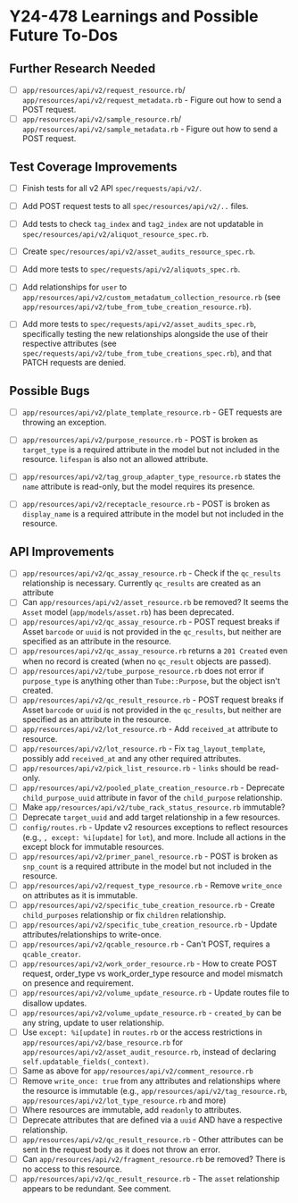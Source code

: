 # Y24-478 Learnings and Possible Future To-Dos

## Further Research Needed
- [ ] `app/resources/api/v2/request_resource.rb`/ `app/resources/api/v2/request_metadata.rb` - Figure out how to send a POST request.
- [ ] `app/resources/api/v2/sample_resource.rb`/ `app/resources/api/v2/sample_metadata.rb` - Figure out how to send a POST request.

## Test Coverage Improvements
- [ ] Finish tests for all v2 API `spec/requests/api/v2/`.
- [ ] Add POST request tests to all `spec/resources/api/v2/..` files.
- [ ] Add tests to check `tag_index` and `tag2_index` are not updatable in `spec/resources/api/v2/aliquot_resource_spec.rb`.
- [ ] Create `spec/resources/api/v2/asset_audits_resource_spec.rb`.
- [ ] Add more tests to `spec/requests/api/v2/aliquots_spec.rb`.
- [ ] Add relationships for `user` to `app/resources/api/v2/custom_metadatum_collection_resource.rb` (see `app/resources/api/v2/tube_from_tube_creation_resource.rb`).
- [ ] Add more tests to `spec/requests/api/v2/asset_audits_spec.rb`, specifically testing the new relationships alongside the use of their respective attributes (see `spec/requests/api/v2/tube_from_tube_creations_spec.rb`), and that PATCH requests are denied.


## Possible Bugs
- [ ] `app/resources/api/v2/plate_template_resource.rb` - GET requests are throwing an exception.
- [ ] `app/resources/api/v2/purpose_resource.rb` - POST is broken as `target_type` is a required attribute in the model but not included in the resource. `lifespan` is also not an allowed attribute.
- [ ] `app/resources/api/v2/tag_group_adapter_type_resource.rb` states the `name` attribute is read-only, but the model requires its presence.
- [ ] `app/resources/api/v2/receptacle_resource.rb` - POST is broken as `display_name` is a required attribute in the model but not included in the resource.


## API Improvements
- [ ] `app/resources/api/v2/qc_assay_resource.rb` - Check if the `qc_results` relationship is necessary. Currently `qc_results` are created as an attribute
- [ ] Can `app/resources/api/v2/asset_resource.rb` be removed? It seems the `Asset` model (`app/models/asset.rb`) has been deprecated.
- [ ] `app/resources/api/v2/qc_assay_resource.rb` - POST request breaks if Asset `barcode` or `uuid` is not provided in the `qc_results`, but neither are specified as an attribute in the resource.
- [ ] `app/resources/api/v2/qc_assay_resource.rb` returns a `201 Created` even when no record is created (when no `qc_result` objects are passed).
- [ ] `app/resources/api/v2/tube_purpose_resource.rb` does not error if `purpose_type` is anything other than `Tube::Purpose`, but the object isn't created.
- [ ] `app/resources/api/v2/qc_result_resource.rb` - POST request breaks if Asset `barcode` or `uuid` is not provided in the `qc_results`, but neither are specified as an attribute in the resource.
- [ ] `app/resources/api/v2/lot_resource.rb` - Add `received_at` attribute to resource.
- [ ] `app/resources/api/v2/lot_resource.rb` - Fix `tag_layout_template`, possibly add `received_at` and any other required attributes.
- [ ] `app/resources/api/v2/pick_list_resource.rb` - `links` should be read-only.
- [ ] `app/resources/api/v2/pooled_plate_creation_resource.rb` - Deprecate `child_purpose_uuid` attribute in favor of the `child_purpose` relationship.
- [ ] Make `app/resources/api/v2/tube_rack_status_resource.rb` immutable?
- [ ] Deprecate `target_uuid` and add target relationship in a few resources.
- [ ] `config/routes.rb` - Update v2 resources exceptions to reflect resources (e.g., `, except: %i[update]` for `lot`), and more. Include all actions in the except block for immutable resources.
- [ ] `app/resources/api/v2/primer_panel_resource.rb` - POST is broken as `snp_count` is a required attribute in the model but not included in the resource.
- [ ] `app/resources/api/v2/request_type_resource.rb` - Remove `write_once` on attributes as it is immutable.
- [ ] `app/resources/api/v2/specific_tube_creation_resource.rb` - Create `child_purposes` relationship or fix `children` relationship.
- [ ] `app/resources/api/v2/specific_tube_creation_resource.rb` - Update attributes/relationships to write-once.
- [ ] `app/resources/api/v2/qcable_resource.rb` - Can't POST, requires a `qcable_creator`.
- [ ] `app/resources/api/v2/work_order_resource.rb` - How to create POST request, order_type vs work_order_type resource and model mismatch on presence and requirement.
- [ ] `app/resources/api/v2/volume_update_resource.rb` - Update routes file to disallow updates.
- [ ] `app/resources/api/v2/volume_update_resource.rb` - `created_by` can be any string, update to user relationship.
- [ ] Use `except: %i[update]` in `routes.rb` or the access restrictions in `app/resources/api/v2/base_resource.rb` for `app/resources/api/v2/asset_audit_resource.rb`, instead of declaring `self.updatable_fields(_context)`.
- [ ] Same as above for `app/resources/api/v2/comment_resource.rb`
- [ ] Remove `write_once: true` from any attributes and relationships where the resource is immutable (e.g., `app/resources/api/v2/tag_resource.rb`, `app/resources/api/v2/lot_type_resource.rb` and more)
- [ ] Where resources are immutable, add `readonly` to attributes.
- [ ] Deprecate attributes that are defined via a `uuid` AND have a respective relationship.
- [ ] `app/resources/api/v2/qc_result_resource.rb` - Other attributes can be sent in the request body as it does not throw an error.
- [ ] Can `app/resources/api/v2/fragment_resource.rb` be removed? There is no access to this resource.
- [ ] `app/resources/api/v2/qc_result_resource.rb` - The `asset` relationship appears to be redundant. See comment.
